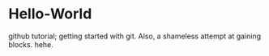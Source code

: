 # Hello-World
github tutorial; getting started with git. Also, a shameless attempt at gaining blocks. hehe.
